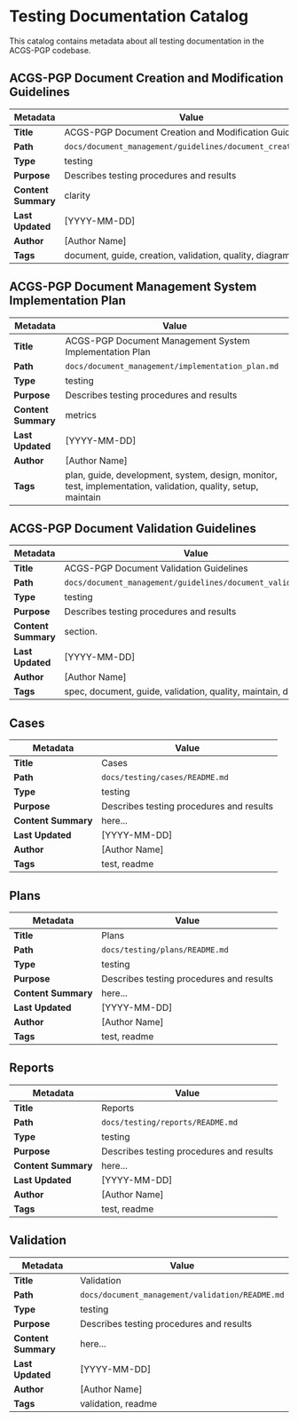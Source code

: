 # Testing Documentation Catalog

This catalog contains metadata about all testing documentation in the ACGS-PGP codebase.

## ACGS-PGP Document Creation and Modification Guidelines

| Metadata | Value |
|----------|-------|
| **Title** | ACGS-PGP Document Creation and Modification Guidelines |
| **Path** | `docs/document_management/guidelines/document_creation.md` |
| **Type** | testing |
| **Purpose** | Describes testing procedures and results |
| **Content Summary** | clarity |
| **Last Updated** | [YYYY-MM-DD] |
| **Author** | [Author Name] |
| **Tags** | document, guide, creation, validation, quality, diagram |

## ACGS-PGP Document Management System Implementation Plan

| Metadata | Value |
|----------|-------|
| **Title** | ACGS-PGP Document Management System Implementation Plan |
| **Path** | `docs/document_management/implementation_plan.md` |
| **Type** | testing |
| **Purpose** | Describes testing procedures and results |
| **Content Summary** | metrics |
| **Last Updated** | [YYYY-MM-DD] |
| **Author** | [Author Name] |
| **Tags** | plan, guide, development, system, design, monitor, test, implementation, validation, quality, setup, maintain |

## ACGS-PGP Document Validation Guidelines

| Metadata | Value |
|----------|-------|
| **Title** | ACGS-PGP Document Validation Guidelines |
| **Path** | `docs/document_management/guidelines/document_validation.md` |
| **Type** | testing |
| **Purpose** | Describes testing procedures and results |
| **Content Summary** | section. |
| **Last Updated** | [YYYY-MM-DD] |
| **Author** | [Author Name] |
| **Tags** | spec, document, guide, validation, quality, maintain, diagram |

## Cases

| Metadata | Value |
|----------|-------|
| **Title** | Cases |
| **Path** | `docs/testing/cases/README.md` |
| **Type** | testing |
| **Purpose** | Describes testing procedures and results |
| **Content Summary** | here... |
| **Last Updated** | [YYYY-MM-DD] |
| **Author** | [Author Name] |
| **Tags** | test, readme |

## Plans

| Metadata | Value |
|----------|-------|
| **Title** | Plans |
| **Path** | `docs/testing/plans/README.md` |
| **Type** | testing |
| **Purpose** | Describes testing procedures and results |
| **Content Summary** | here... |
| **Last Updated** | [YYYY-MM-DD] |
| **Author** | [Author Name] |
| **Tags** | test, readme |

## Reports

| Metadata | Value |
|----------|-------|
| **Title** | Reports |
| **Path** | `docs/testing/reports/README.md` |
| **Type** | testing |
| **Purpose** | Describes testing procedures and results |
| **Content Summary** | here... |
| **Last Updated** | [YYYY-MM-DD] |
| **Author** | [Author Name] |
| **Tags** | test, readme |

## Validation

| Metadata | Value |
|----------|-------|
| **Title** | Validation |
| **Path** | `docs/document_management/validation/README.md` |
| **Type** | testing |
| **Purpose** | Describes testing procedures and results |
| **Content Summary** | here... |
| **Last Updated** | [YYYY-MM-DD] |
| **Author** | [Author Name] |
| **Tags** | validation, readme |

